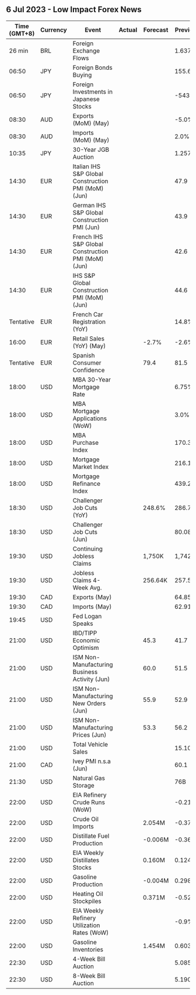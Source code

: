 ## 6 Jul 2023 - Low Impact Forex News
| Time (GMT+8) | Currency | Event | Actual | Forecast | Previous |
|------|----------|-------|--------|----------|----------|
| 26 min | BRL | Foreign Exchange Flows |  |  | 1.637B |
| 06:50 | JPY | Foreign Bonds Buying |  |  | 155.6B |
| 06:50 | JPY | Foreign Investments in Japanese Stocks |  |  | -543.8B |
| 08:30 | AUD | Exports (MoM) (May) |  |  | -5.0% |
| 08:30 | AUD | Imports (MoM) (May) |  |  | 2.0% |
| 10:35 | JPY | 30-Year JGB Auction |  |  | 1.257% |
| 14:30 | EUR | Italian IHS S&P Global Construction PMI (MoM) (Jun) |  |  | 47.9 |
| 14:30 | EUR | German IHS S&P Global Construction PMI (Jun) |  |  | 43.9 |
| 14:30 | EUR | French IHS S&P Global Construction PMI (MoM) (Jun) |  |  | 42.6 |
| 14:30 | EUR | IHS S&P Global Construction PMI (MoM) (Jun) |  |  | 44.6 |
| Tentative | EUR | French Car Registration (YoY) |  |  | 14.8% |
| 16:00 | EUR | Retail Sales (YoY) (May) |  | -2.7% | -2.6% |
| Tentative | EUR | Spanish Consumer Confidence |  | 79.4 | 81.5 |
| 18:00 | USD | MBA 30-Year Mortgage Rate |  |  | 6.75% |
| 18:00 | USD | MBA Mortgage Applications (WoW) |  |  | 3.0% |
| 18:00 | USD | MBA Purchase Index |  |  | 170.3 |
| 18:00 | USD | Mortgage Market Index |  |  | 216.1 |
| 18:00 | USD | Mortgage Refinance Index |  |  | 439.2 |
| 18:30 | USD | Challenger Job Cuts (YoY) |  | 248.6% | 286.7% |
| 18:30 | USD | Challenger Job Cuts (Jun) |  |  | 80.089K |
| 19:30 | USD | Continuing Jobless Claims |  | 1,750K | 1,742K |
| 19:30 | USD | Jobless Claims 4-Week Avg. |  | 256.64K | 257.50K |
| 19:30 | CAD | Exports (May) |  |  | 64.85B |
| 19:30 | CAD | Imports (May) |  |  | 62.91B |
| 19:45 | USD | Fed Logan Speaks |  |  |  |
| 21:00 | USD | IBD/TIPP Economic Optimism |  | 45.3 | 41.7 |
| 21:00 | USD | ISM Non-Manufacturing Business Activity (Jun) |  | 60.0 | 51.5 |
| 21:00 | USD | ISM Non-Manufacturing New Orders (Jun) |  | 55.9 | 52.9 |
| 21:00 | USD | ISM Non-Manufacturing Prices (Jun) |  | 53.3 | 56.2 |
| 21:00 | USD | Total Vehicle Sales |  |  | 15.10M |
| 21:00 | CAD | Ivey PMI n.s.a (Jun) |  |  | 60.1 |
| 21:30 | USD | Natural Gas Storage |  |  | 76B |
| 22:00 | USD | EIA Refinery Crude Runs (WoW) |  |  | -0.216M |
| 22:00 | USD | Crude Oil Imports |  | 2.054M | -0.376M |
| 22:00 | USD | Distillate Fuel Production |  | -0.006M | -0.368M |
| 22:00 | USD | EIA Weekly Distillates Stocks |  | 0.160M | 0.124M |
| 22:00 | USD | Gasoline Production |  | -0.004M | 0.298M |
| 22:00 | USD | Heating Oil Stockpiles |  | 0.371M | -0.529M |
| 22:00 | USD | EIA Weekly Refinery Utilization Rates (WoW) |  |  | -0.9% |
| 22:00 | USD | Gasoline Inventories |  | 1.454M | 0.603M |
| 22:30 | USD | 4-Week Bill Auction |  |  | 5.085% |
| 22:30 | USD | 8-Week Bill Auction |  |  | 5.190% |
